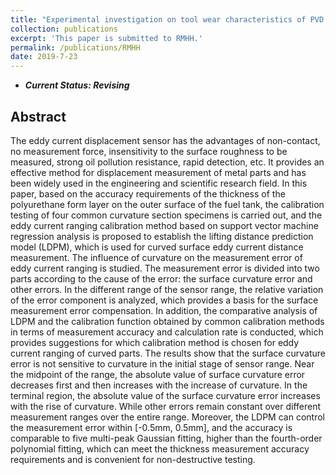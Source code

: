```yaml
---
title: "Experimental investigation on tool wear characteristics of PVD and CVD coatings during face milling of Ti-6242S and Ti-555 titanium alloys"
collection: publications
excerpt: 'This paper is submitted to RMHH.'
permalink: /publications/RMHH
date: 2019-7-23
---
```

* ***Current Status: Revising***

## Abstract
The eddy current displacement sensor has the advantages of non-contact, no measurement force, insensitivity to the surface roughness to be measured, strong oil pollution resistance, rapid detection, etc. It provides an effective method for displacement measurement of metal parts and has been widely used in the engineering and scientific research field. In this paper, based on the accuracy requirements of the thickness of the polyurethane form layer on the outer surface of the fuel tank, the calibration testing of four common curvature section specimens is carried out, and the eddy current ranging calibration method based on support vector machine regression analysis is proposed to establish the lifting distance prediction model (LDPM), which is used for curved surface eddy current distance measurement. The influence of curvature on the measurement error of eddy current ranging is studied. The measurement error is divided into two parts according to the cause of the error: the surface curvature error and other errors. In the different range of the sensor range, the relative variation of the error component is analyzed, which provides a basis for the surface measurement error compensation. In addition, the comparative analysis of LDPM and the calibration function obtained by common calibration methods in terms of measurement accuracy and calculation rate is conducted, which provides suggestions for which calibration method is chosen for eddy current ranging of curved parts. The results show that the surface curvature error is not sensitive to curvature in the initial stage of sensor range. Near the midpoint of the range, the absolute value of surface curvature error decreases first and then increases with the increase of curvature. In the terminal region, the absolute value of the surface curvature error increases with the rise of curvature. While other errors remain constant over different measurement ranges over the entire range. Moreover, the LDPM can control the measurement error within [-0.5mm, 0.5mm], and the accuracy is comparable to five multi-peak Gaussian fitting, higher than the fourth-order polynomial fitting, which can meet the thickness measurement accuracy requirements and is convenient for non-destructive testing.